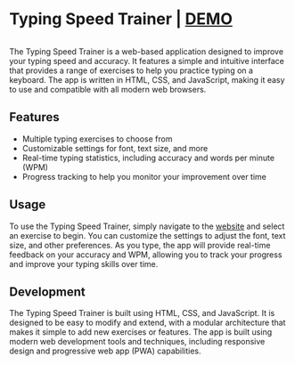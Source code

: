 <h1>Typing Speed Trainer | <a href="https://den-front.github.io/showcases/typing-speed-trainer/">DEMO</a></h1>

<img href="demo.gif" style="width: 100%; height: auto" />

The Typing Speed Trainer is a web-based application designed to improve your typing speed and accuracy. It features a simple and intuitive interface that provides a range of exercises to help you practice typing on a keyboard. The app is written in HTML, CSS, and JavaScript, making it easy to use and compatible with all modern web browsers.

<h2>Features</h2>

- Multiple typing exercises to choose from
- Customizable settings for font, text size, and more
- Real-time typing statistics, including accuracy and words per minute (WPM)
- Progress tracking to help you monitor your improvement over time

<h2>Usage</h2>

To use the Typing Speed Trainer, simply navigate to the <a href="https://den-front.github.io/showcases/typing-speed-trainer/">website</a> and select an exercise to begin. You can customize the settings to adjust the font, text size, and other preferences. As you type, the app will provide real-time feedback on your accuracy and WPM, allowing you to track your progress and improve your typing skills over time.

<h2>Development</h2>

The Typing Speed Trainer is built using HTML, CSS, and JavaScript. It is designed to be easy to modify and extend, with a modular architecture that makes it simple to add new exercises or features. The app is built using modern web development tools and techniques, including responsive design and progressive web app (PWA) capabilities.
